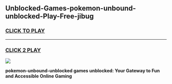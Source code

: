 
## Unblocked-Games-pokemon-unbound-unblocked-Play-Free-jibug
<h3>
<a href="https://premium76.site?title=pokemon-unbound-unblocked&ref=18A1">CLICK TO PLAY</a></h3>
<hr>

<h3>
<a href="https://premium76.site?title=pokemon-unbound-unblocked&ref=18A1">CLICK 2 PLAY</a>
  
</h3>

<a href="https://premium76.site?title=pokemon-unbound-unblocked&ref=18A1"><img src="https://clearcache.store/games.png"></a>


**pokemon-unbound-unblocked games unblocked: Your Gateway to Fun and Accessible Online Gaming**
